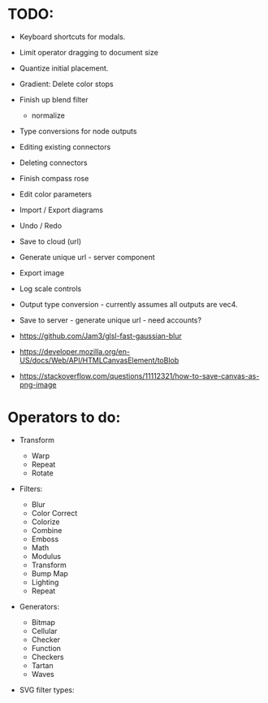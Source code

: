 # TODO:

* Keyboard shortcuts for modals.
* Limit operator dragging to document size
* Quantize initial placement.
* Gradient: Delete color stops
* Finish up blend filter
  - normalize
* Type conversions for node outputs
* Editing existing connectors
* Deleting connectors
* Finish compass rose
* Edit color parameters
* Import / Export diagrams
* Undo / Redo
* Save to cloud (url)
* Generate unique url - server component
* Export image
* Log scale controls
* Output type conversion - currently assumes all outputs are vec4.
* Save to server - generate unique url - need accounts?

* https://github.com/Jam3/glsl-fast-gaussian-blur
* https://developer.mozilla.org/en-US/docs/Web/API/HTMLCanvasElement/toBlob
* https://stackoverflow.com/questions/11112321/how-to-save-canvas-as-png-image

# Operators to do:
  * Transform
    * Warp
    * Repeat
    * Rotate
  * Filters:
    * Blur
    * Color Correct
    * Colorize
    * Combine
    * Emboss
    * Math
    * Modulus
    * Transform
    * Bump Map
    * Lighting
    * Repeat
  * Generators:
    * Bitmap
    * Cellular
    * Checker
    * Function
    * Checkers
    * Tartan
    * Waves

  * SVG filter types:
    <feColorMatrix>
    <feComponentTransfer>
    <feComposite>
    <feConvolveMatrix>
    <feDiffuseLighting>
    <feDisplacementMap>
    <feImage>
    <feMerge>
    <feMorphology>
    <feOffset>
    <feSpecularLighting>
    <feTile>
    <feTurbulence>
